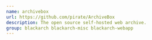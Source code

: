 ```yaml
---
name: archivebox
url: https://github.com/pirate/ArchiveBox
description: The open source self-hosted web archive.
group: blackarch blackarch-misc blackarch-webapp
---
```

